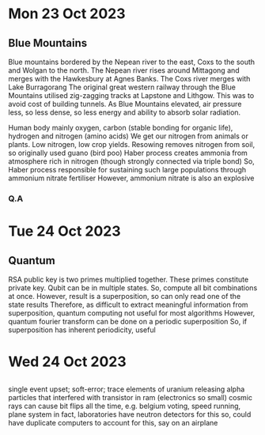 # Mon 23 Oct 2023
## Blue Mountains
Blue mountains bordered by the Nepean river to the east, Coxs to the south and Wolgan to the north.
The Nepean river rises around Mittagong and merges with the Hawkesbury at Agnes Banks.
The Coxs river merges with Lake Burragorang
The original great western railway through the Blue Mountains utilised zig-zagging tracks at Lapstone and Lithgow.
This was to avoid cost of building tunnels.
As Blue Mountains elevated, air pressure less, so less dense, so less energy and ability to absorb solar radiation.

Human body mainly oxygen, carbon (stable bonding for organic life), hydrogen and nitrogen (amino acids)
We get our nitrogen from animals or plants. Low nitrogen, low crop yields.
Resowing removes nitrogen from soil, so originally used guano (bird poo)
Haber process creates ammonia from atmosphere rich in nitrogen (though strongly connected via triple bond)
So, Haber process responsible for sustaining such large populations through ammonium nitrate fertiliser
However, ammonium nitrate is also an explosive
### Q.A

# Tue 24 Oct 2023
## Quantum
RSA public key is two primes multiplied together. 
These primes constitute private key.
Qubit can be in multiple states. So, compute all bit combinations at once.
However, result is a superposition, so can only read one of the state results
Therefore, as difficult to extract meaningful information from superposition, quantum computing not useful for most algorithms 
However, quantum fourier transform can be done on a periodic superposition
So, if superposition has inherent periodicity, useful

# Wed 24 Oct 2023
## 
single event upset; soft-error;
trace elements of uranium releasing alpha particles that interfered with transistor in ram (electronics so small)
cosmic rays can cause bit flips all the time, e.g. belgium voting, speed running, plane system
in fact, laboratories have neutron detectors for this
so, could have duplicate computers to account for this, say on an airplane

